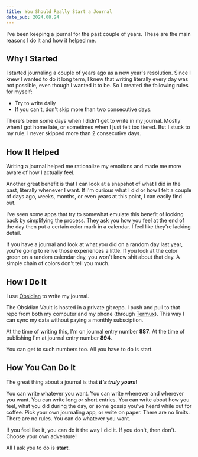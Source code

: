 ```yaml
---
title: You Should Really Start a Journal
date_pub: 2024.08.24
---
```


I've been keeping a journal for the past couple of years. These are the main reasons I do it and how it helped me.

## Why I Started

I started journaling a couple of years ago as a new year's resolution. Since I knew I wanted to do it long term, I knew that writing literally every day was not possible, even though I wanted it to be.
So I created the following rules for myself:

- Try to write daily
- If you can't, don't skip more than two consecutive days.

There's been some days when I didn't get to write in my journal. Mostly when I got home late, or sometimes when I just felt too tiered.
But I stuck to my rule. I never skipped more than 2 consecutive days.

## How It Helped

Writing a journal helped me rationalize my emotions and made me more aware of how I actually feel.

Another great benefit is that I can look at a snapshot of what I did in the past, literally whenever I want.
If I'm curious what I did or how I felt a couple of days ago, weeks, months, or even years at this point, I can easily find out.

I've seen some apps that try to somewhat emulate this benefit of looking back by simplifying the process. They ask you how you feel at the end of the day then put a certain color mark in a calendar. I feel like they're lacking detail.

If you have a journal and look at what you did on a random day last year, you're going to relive those experiences a little. If you look at the color green on a random calendar day, you won't know shit about that day. A simple chain of colors don't tell you much.

## How I Do It

I use [Obsidian](https://obsidian.md/) to write my journal.

The Obsidian Vault is hosted in a private git repo. I push and pull to that repo from both my computer and my phone (through [Termux](https://termux.dev/en/)). This way I can sync my data without paying a monthly subsciption.

At the time of writing this, I'm on journal entry number **887**. At the time of publishing I'm at journal entry number **894**.

You can get to such numbers too. All you have to do is start.

## How You Can Do It

The great thing about a journal is that **_it's truly yours_**!

You can write whatever you want.
You can write whenever and wherever you want.
You can write long or short entries.
You can write about how you feel, what you did during the day, or some gossip you've heard while out for coffee.
Pick your own journaling app, or write on paper.
There are no limits. There are no rules.
You can do whatever you want.

If you feel like it, you can do it the way I did it. If you don't, then don't.
Choose your own adventure!

All I ask you to do is **start**.
